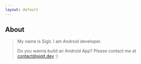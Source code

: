 ```yaml
---
layout: default
---
```


## About
> My name is Sigit. I am Android developer. 
>
> Do you wanna build an Android App? Please contact me at [contact@sigit.dev](mailto:contact@sigit.dev) :)
